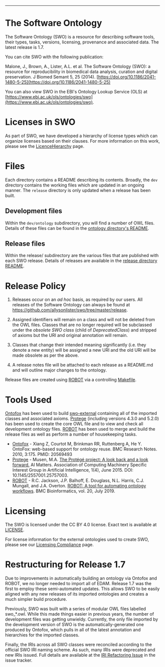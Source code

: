 --------------------------------
# The Software Ontology
The Software Ontology (SWO) is a resource for describing software tools, their types, tasks, versions, licensing, provenance and associated data. The latest release is 1.7.

You can cite SWO with the following publication:

Malone, J., Brown, A., Lister, A.L. et al. The Software Ontology (SWO): a resource for reproducibility in biomedical data analysis, curation and digital preservation. J Biomed Semant 5, 25 (2014). [https://doi.org/10.1186/2041-1480-5-25](https://doi.org/10.1186/2041-1480-5-25)

You can also view SWO in the EBI's Ontology Lookup Service (OLS) at [https://www.ebi.ac.uk/ols/ontologies/swo](https://www.ebi.ac.uk/ols/ontologies/swo). 

# Licenses in SWO

As part of SWO, we have developed a hierarchy of license types which can organize licenses based on their clauses. For more information on this work, please see the [LicenceHierarchy](LicenceHierarchy.md) page.

# Files

Each directory contains a README describing its contents. Broadly, the `dev` directory contains the working files which are updated in an ongoing manner. The `release` directory is only updated when a release has been built.

## Development files

Within the `dev/ontology` subdirectory, you will find a number of OWL files. Details of these files can be found in the [ontology directory's README](dev/ontology/README.md).

## Release files

Within the release/ subdirectory are the various files that are published with each SWO release. Details of releases are available in the [release directory README](release/README.md).

# Release Policy

1. Releases occur on an *ad hoc* basis, as required by our users. All releases of the Software Ontology can always be found at https://github.com/allysonlister/swo/tree/master/release.

2. Assigned identifiers will remain on a class and will not be deleted from the OWL files. Classes that are no longer required will be subclassed under the *obsolete SWO class* (child of *DeprecatedClass*) and stripped of axioms but the URI and original annotation will remain.

3. Classes that change their intended meaning significantly (i.e. they denote a new entity) will be assigned a new URI and the old URI will be made obsolete as per the above.

4. A release notes file will be attached to each release as a README.md and will outline major changes to the ontology.

Release files are created using [ROBOT](http://robot.obolibrary.org/) via a controlling [Makefile](dev/Makefile).

# Tools Used

[Ontofox](http://ontofox.hegroup.org/) has been used to build [swo-external](https://github.com/allysonlister/swo/blob/master/dev/ontology/swo-external.owl) containing all of the imported classes and associated axioms. [Protege](https://protege.stanford.edu/) (including versions 4.3.0 and 5.2.0) has been used to create the core OWL file and to view and check all development ontology files. [ROBOT](http://robot.obolibrary.org/) has been used to merge and build the release files as well as perform a number of housekeeping tasks.

- [Ontofox](http://ontofox.hegroup.org/) - Xiang Z, Courtot M, Brinkman RR, Ruttenberg A, He Y. OntoFox: web-based support for ontology reuse.
BMC Research Notes. 2010, 3:175. PMID: 20569493
- [Protege](http://protege.stanford.edu/) - Musen, M.A. [The Protégé project: A look back and a look forward.](http://www.ncbi.nlm.nih.gov/pmc/articles/PMC4883684/) AI Matters. Association of Computing Machinery Specific Interest Group in Artificial Intelligence, 1(4), June 2015. DOI: 10.1145/2557001.25757003.
- [ROBOT](http://robot.obolibrary.org/) - R.C. Jackson, J.P. Balhoff, E. Douglass, N.L. Harris, C.J. Mungall, and J.A. Overton. [ROBOT: A tool for automating ontology workflows](https://rdcu.be/bMnHT). BMC Bioinformatics, vol. 20, July 2019.

# Licensing

The SWO is licensed under the CC BY 4.0 license. Exact text is available at [LICENSE](LICENSE).

For license information for the external ontologies used to create SWO, please see our [Licensing Compliance](https://github.com/allysonlister/swo/blob/master/LicensingCompliance.md) page.


# Restructuring for Release 1.7

Due to improvements in automatically building an ontology via Ontofox and ROBOT, we no longer needed to import all of EDAM. Release 1.7 was the first to employ these semi-automated updates. This allows SWO to be easily aligned with any new releases of its imported ontologies and creates a much simpler build procedure.

Previously, SWO was built with a series of modular OWL files labelled swo_*.owl. While this made things easier in previous years, the number of development files was getting unwieldy. Currently, the only file imported by the development version of SWO is the automatically-generated one produced by Ontofox, which pulls in all of the latest annotation and hierarchies for the imported classes.

Finally, the IRIs across all SWO classes were reconciled according to the official SWO IRI naming scheme. As such, many IRIs were deprecated and new IRIs issued. Full details are available at the [IRI Refactoring Issue](https://github.com/allysonlister/swo/issues/10) in the issue tracker.
